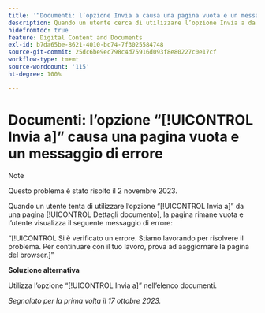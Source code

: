 ```yaml
---
title: '“Documenti: l’opzione Invia a causa una pagina vuota e un messaggio di errore”'
description: Quando un utente cerca di utilizzare l’opzione Invia a da una pagina Dettagli documento, la pagina rimane vuota e viene visualizzato un messaggio di errore.
hidefromtoc: true
feature: Digital Content and Documents
exl-id: b7da65be-8621-4010-bc74-7f3025584748
source-git-commit: 25dc6be9ec798c4d75916d093f8e80227c0e17cf
workflow-type: tm+mt
source-wordcount: '115'
ht-degree: 100%

---
```


# Documenti: l’opzione “[!UICONTROL Invia a]” causa una pagina vuota e un messaggio di errore

>[!NOTE]
>
>Questo problema è stato risolto il 2 novembre 2023.

Quando un utente tenta di utilizzare l’opzione “[!UICONTROL Invia a]” da una pagina [!UICONTROL Dettagli documento], la pagina rimane vuota e l’utente visualizza il seguente messaggio di errore:

“[!UICONTROL Si è verificato un errore. Stiamo lavorando per risolvere il problema. Per continuare con il tuo lavoro, prova ad aaggiornare la pagina del browser.]”

**Soluzione alternativa**

Utilizza l’opzione “[!UICONTROL Invia a]” nell’elenco documenti.

_Segnalato per la prima volta il 17 ottobre 2023._
